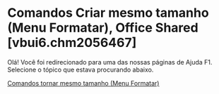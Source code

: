 
# Comandos Criar mesmo tamanho (Menu Formatar), Office Shared [vbui6.chm2056467]

Olá! Você foi redirecionado para uma das nossas páginas de Ajuda F1. Selecione o tópico que estava procurando abaixo.

[Comandos tornar mesmo tamanho (Menu Formatar)](http://msdn.microsoft.com/library/fe06e552-66d1-aa0d-400f-838f621ada93%28Office.15%29.aspx)
